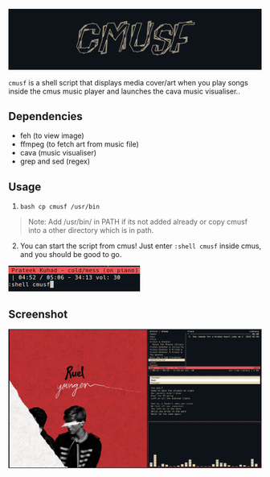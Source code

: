 ![](img/logo.png "cmus-art")

`cmusf` is a shell script that displays media cover/art when you play songs inside the cmus music player and launches the cava music visualiser..

## Dependencies

- feh (to view image)
- ffmpeg (to fetch art from music file)
- cava (music visualiser)
- grep and sed (regex)

## Usage

   1. ```bash cp cmusf /usr/bin ```
  > Note: Add /usr/bin/ in PATH if its not added already or copy cmusf into a 
  other directory which is in path.

2. You can start the script from cmus!
Just enter `:shell cmusf` inside cmus, and you should be good to go.

![](img/cmd.png "cmd")

## Screenshot

![](img/screenshot.png)
